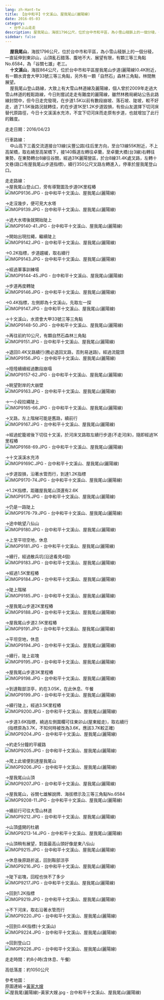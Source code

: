 ```yaml
---
lang: zh-Hant-tw
title: 【台中和平】十文溪山、屋我尾山(麗陽線)
date: 2016-05-03
category: 
  - 台中上山走走
description: 屋我尾山，海拔1796公尺，位於台中市和平區，為小雪山稜脈上的一個分稜，一直延伸到東卯山，山頂亂石錯落、腹地不大、展望有限，有顆三等三角點No.6584，為「谷關七雄」老三。 十文溪山，海拔864公尺，位於台中市和平區屋我尾山步道(麗陽線)0.4K附近，有一顆水資會大甲33號三等三角點，另外有一顆「自然石」森林三角點，林間無展望。 屋我尾山登山路線，大致上有大雪山林道線及麗陽線，個人曾於2009年走過大雪山林道的輕鬆路線，今日則嘗試走走有難度的麗陽線，雖然林務局網站公告此路線封閉中，但今日走完發現，在步道1.5K以前有數段崩坡、落石坡、陡坡，較不好走，過了1.5K後路況就轉佳，約在步道1K至1.2K步道毀損，有些山友選擇下切河床替代原路徑，今日十文溪溪水充沛，不宜下切河床而走原有步道，也就增加了此行的難度。
sidebar: false
---
```


    **屋我尾山**，海拔1796公尺，位於台中市和平區，為小雪山稜脈上的一個分稜，一直延伸到東卯山，山頂亂石錯落、腹地不大、展望有限，有顆三等三角點No.6584，為「谷關七雄」老三。  
    **十文溪山**，海拔864公尺，位於台中市和平區屋我尾山步道(麗陽線)0.4K附近，有一顆水資會大甲33號三等三角點，另外有一顆「自然石」森林三角點，林間無展望。  
    屋我尾山登山路線，大致上有大雪山林道線及麗陽線，個人曾於2009年走過大雪山林道的輕鬆路線，今日則嘗試走走有難度的麗陽線，雖然林務局網站公告此路線封閉中，但今日走完發現，在步道1.5K以前有數段崩坡、落石坡、陡坡，較不好走，過了1.5K後路況就轉佳，約在步道1K至1.2K步道毀損，有些山友選擇下切河床替代原路徑，今日十文溪溪水充沛，不宜下切河床而走原有步道，也就增加了此行的難度。

走走日期：2016/04/23

行車路線：  
    中山高下三義交流道接台13線(尖豐公路)往后里方向，至台13線55K附近，不上高架橋，取右繞至高架橋下，接140縣道左轉往卓蘭，至卓蘭大橋(台3線)右轉往東勢，在東勢轉台8線往谷關，經過31K麗陽營區，於台8線31.4K處叉路，左轉十文巷(路口有屋我尾山步道指標)，續行350公尺叉路左轉進入，停車於屋我尾登山口。

走走路線：  
→屋我尾山登山口，旁有導覽圖及步道0K里程樁  
![IMGP9136.JPG - 台中和平十文溪山、屋我尾山(麗陽線)](https://1013399.github.io/image-1/50/1124335469_l.jpg)

→走沒幾步，便可見大水塔  
![IMGP9139.JPG - 台中和平十文溪山、屋我尾山(麗陽線)](https://1013399.github.io/image-1/50/1124332296_l.jpg)

→過大水塔後就開始陡上  
![IMGP9140-41.JPG - 台中和平十文溪山、屋我尾山(麗陽線)](https://1013399.github.io/image-1/50/1124334391_l.jpg)

→開始出現拉繩，繼續陡上  
![IMGP9142.JPG - 台中和平十文溪山、屋我尾山(麗陽線)](https://1013399.github.io/image-1/50/1124335571_l.jpg)

→0.2K指標，步道趨緩，取右續行  
![IMGP9143.JPG - 台中和平十文溪山、屋我尾山(麗陽線)](https://1013399.github.io/image-1/50/1124333801_l.jpg)

→經過軍事訓練場  
![IMGP9144-45.JPG - 台中和平十文溪山、屋我尾山(麗陽線)](https://1013399.github.io/image-1/50/1124335769_l.jpg)

→步道再度轉陡  
![IMGP9146.JPG - 台中和平十文溪山、屋我尾山(麗陽線)](https://1013399.github.io/image-1/50/1124332507_l.jpg)

→0.4K指標，左側即為十文溪山，先取左一探  
![IMGP9147.JPG - 台中和平十文溪山、屋我尾山(麗陽線)](https://1013399.github.io/image-1/50/1124335673_l.jpg)

→十文溪山，水資會大甲33號三等三角點  
![IMGP9148-50.JPG - 台中和平十文溪山、屋我尾山(麗陽線)](https://1013399.github.io/image-1/50/1124333804_l.jpg)

→再往前約10公尺，有顆自然石森林三角點  
![IMGP9151.JPG - 台中和平十文溪山、屋我尾山(麗陽線)](https://1013399.github.io/image-1/50/1124334883_l.jpg)

→退回0.4K叉路續行(務必退回叉路，否則易迷路)，經過流龍頭  
![IMGP9156.JPG - 台中和平十文溪山、屋我尾山(麗陽線)](https://1013399.github.io/image-1/50/1124334193_l.jpg)

→陸陸續續經過數段崩塌  
![IMGP9157-62.JPG - 台中和平十文溪山、屋我尾山(麗陽線)](https://1013399.github.io/image-1/50/1124334195_l.jpg)

→眺望對岸的大崩壁  
![IMGP9163.JPG - 台中和平十文溪山、屋我尾山(麗陽線)](https://1013399.github.io/image-1/50/1124336169_l.jpg)

→一小段拉繩陡上  
![IMGP9165-66.JPG - 台中和平十文溪山、屋我尾山(麗陽線)](https://1013399.github.io/image-1/50/1124335074_l.jpg)

→叉路，左上階梯可能是舊路，續前行  
![IMGP9167.JPG - 台中和平十文溪山、屋我尾山(麗陽線)](https://1013399.github.io/image-1/50/1124335875_l.jpg)

→經過蛇籠坡後下切往十文溪，於河床叉路取左續行步道(不走河床)，隨即經過1K里程樁  
![IMGP9168-69.JPG - 台中和平十文溪山、屋我尾山(麗陽線)](https://1013399.github.io/image-1/50/1124334686_l.jpg)

→十文溪溪水充沛  
![IMGP9169C.JPG - 台中和平十文溪山、屋我尾山(麗陽線)](https://1013399.github.io/image-1/50/1124335078_l.jpg)

→步道毀損，沿著水管而行，到達1.2K指標  
![IMGP9170-74.JPG - 台中和平十文溪山、屋我尾山(麗陽線)](https://1013399.github.io/image-1/50/1124334689_l.jpg)

→1.2K指標，距離屋我尾山頂還有2.6K  
![IMGP9175.JPG - 台中和平十文溪山、屋我尾山(麗陽線)](https://1013399.github.io/image-1/50/1124336074_l.jpg)

→仍是一路陡上  
![IMGP9176-79.JPG - 台中和平十文溪山、屋我尾山(麗陽線)](https://1013399.github.io/image-1/50/1124336274_l.jpg)

→途中眺望八仙山  
![IMGP9180.JPG - 台中和平十文溪山、屋我尾山(麗陽線)](https://1013399.github.io/image-1/50/1124333501_l.jpg)

→上至平坦空地，休息  
![IMGP9181.JPG - 台中和平十文溪山、屋我尾山(麗陽線)](https://1013399.github.io/image-1/50/1124334690_l.jpg)

→續行，經過散兵坑(沿途看見4個)  
![IMGP9183.JPG - 台中和平十文溪山、屋我尾山(麗陽線)](https://1013399.github.io/image-1/50/1124333015_l.jpg)

→經過1.5K里程樁  
![IMGP9184.JPG - 台中和平十文溪山、屋我尾山(麗陽線)](https://1013399.github.io/image-1/50/1124335973_l.jpg)

→陡上階梯  
![IMGP9185.JPG - 台中和平十文溪山、屋我尾山(麗陽線)](https://1013399.github.io/image-1/50/1124335177_l.jpg)

→屋我尾山步道2K里程樁  
![IMGP9188.JPG - 台中和平十文溪山、屋我尾山(麗陽線)](https://1013399.github.io/image-1/50/1124333108_l.jpg)

→屋我尾山步道2.5K里程樁  
![IMGP9191.JPG - 台中和平十文溪山、屋我尾山(麗陽線)](https://1013399.github.io/image-1/50/1124335897_l.jpg)

→平坦空地，休息  
![IMGP9194.JPG - 台中和平十文溪山、屋我尾山(麗陽線)](https://1013399.github.io/image-1/50/1124335987_l.jpg)

→續行，陡上岩塊  
![IMGP9195.JPG - 台中和平十文溪山、屋我尾山(麗陽線)](https://1013399.github.io/image-1/50/1124334508_l.jpg)

→屋我尾山步道3K里程樁  
![IMGP9198.JPG - 台中和平十文溪山、屋我尾山(麗陽線)](https://1013399.github.io/image-1/50/1124335780_l.jpg)

→到達鞍部涼亭，約在3.05K，在此休息、午餐  
![IMGP9199.JPG - 台中和平十文溪山、屋我尾山(麗陽線)](https://1013399.github.io/image-1/50/1124332318_l.jpg)

→續行陡上，經過3.5K里程樁  
![IMGP9200.JPG - 台中和平十文溪山、屋我尾山(麗陽線)](https://1013399.github.io/image-1/50/1124333412_l.jpg)

→步道3.6K指標，繞過左側圍欄可往東卯山(屋東縱走)，取右續行  
  (指標原為3.7K，不知何時被改為3.6K，應該3.7K較正確)  
![IMGP9204.JPG - 台中和平十文溪山、屋我尾山(麗陽線)](https://1013399.github.io/image-1/50/1124335681_l.jpg)

→約走5分鐘的平緩路  
![IMGP9205.JPG - 台中和平十文溪山、屋我尾山(麗陽線)](https://1013399.github.io/image-1/50/1124333818_l.jpg)

→爬上此坡便到達屋我尾山  
![IMGP9206.JPG - 台中和平十文溪山、屋我尾山(麗陽線)](https://1013399.github.io/image-1/50/1124334800_l.jpg)

→屋我尾山山頂  
![IMGP9207.JPG - 台中和平十文溪山、屋我尾山(麗陽線)](https://1013399.github.io/image-1/50/1124334128_l.jpg)

→屋我尾山，谷關七雄解說牌、海拔標示及三等三角點No.6584  
![IMGP9208-11.JPG - 台中和平十文溪山、屋我尾山(麗陽線)](https://1013399.github.io/image-1/50/1124333521_l.jpg)

→續前行可往大雪山林道  
![IMGP9212.JPG - 台中和平十文溪山、屋我尾山(麗陽線)](https://1013399.github.io/image-1/50/1124335371_l.jpg)

→山頂盛開的杜鵑  
![IMGP9213-14.JPG - 台中和平十文溪山、屋我尾山(麗陽線)](https://1013399.github.io/image-1/50/1124333522_l.jpg)

→山頂稍有展望，對面最高山頭好像是東八仙山  
![IMGP9215.JPG - 台中和平十文溪山、屋我尾山(麗陽線)](https://1013399.github.io/image-1/50/1124336091_l.jpg)

→休息後原路折返，回到鞍部涼亭  
![IMGP9216.JPG - 台中和平十文溪山、屋我尾山(麗陽線)](https://1013399.github.io/image-1/50/1124333130_l.jpg)

→陡下岩塊，回程也快不了多少  
![IMGP9217.JPG - 台中和平十文溪山、屋我尾山(麗陽線)](https://1013399.github.io/image-1/50/1124335686_l.jpg)

→回到1.2K指標  
![IMGP9219.JPG - 台中和平十文溪山、屋我尾山(麗陽線)](https://1013399.github.io/image-1/50/1124335916_l.jpg)

→不下河床，取右沿著水管而行  
![IMGP9220.JPG - 台中和平十文溪山、屋我尾山(麗陽線)](https://1013399.github.io/image-1/50/1124332531_l.jpg)

→回到0.4K指標(十文溪山)  
![IMGP9224.JPG - 台中和平十文溪山、屋我尾山(麗陽線)](https://1013399.github.io/image-1/50/1124335917_l.jpg)

→回到登山口  
![IMGP9226.JPG - 台中和平十文溪山、屋我尾山(麗陽線)](https://1013399.github.io/image-1/50/1124332800_l.jpg)

走走時間：約8小時(含休息、午餐)

高低落差：約1050公尺

參考地圖：  
原圖連結→[黃家大嫂](http://blog.xuite.net/lin6151/blog/157104168)  
![屋我尾(麗陽線)-黃家大嫂.jpg - 台中和平十文溪山、屋我尾山(麗陽線)](https://1013399.github.io/image-1/50/1124336385_l.jpg)